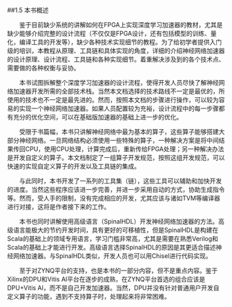 ##1.5 本书概述

&emsp;&emsp;鉴于目前缺少系统的讲解如何在FPGA上实现深度学习加速器的教材，尤其是缺少能够介绍完整的设计流程（不仅仅是FPGA设计，还有包括模型的训练、量化，编译工具的开发等），缺少各种技术实现细节的教程。为了给初学者提供入门级的培训，本教程从原理、工具链和具体实现的角度，详细的介绍神经网络加速器的设计原理、设计流程、工具链和各种实现细节。着重解决涉及到的各个技术点、需要做的各种权衡与妥协。

&emsp;&emsp;本书试图拆解整个深度学习加速器的设计流程，使得开发人员尽快了解神经网络加速器开发所需的全部技术栈。当然本文档选择的技术路线不一定是最优的，所使用的技术也不一定是最先进的。然而，按照本文档的步骤进行操作，可以较为容易的实现一个神经网络加速器。如果人员配置较为充裕，设计流程中的每一步骤都有充分的优化空间，可以在基础版加速器的基础上进一步的优化。

&emsp;&emsp;受限于书篇幅，本书只讲解神经网络中最为基本的算子，这些算子能够搭建大部分神经网络。一旦网络结构必须使用一些特殊的算子，一种解决方案是将中间结果传回CPU，使用CPU处理，计算完成后，重新传给FPGA处理；另一种解决办法是开发自定义的算子。本文档制定了一组算子开发规范，按照这组开发规范，可以快速的实现自定义算子的开发以及工具链的集成。

&emsp;&emsp;与此同时，本书开发了一系列的工具集（链），这些工具可以辅助和加快开发的进度。当然这些程序应该进一步完善，并进一步采用自动的方式，协助生成指令等。然而，受人手的限制，没有完成相应的开发，尤其应该与诸如TVM等编译器进行对接，这将是作者接下来的工作。

&emsp;&emsp;本书也同时讲解使用高级语言（SpinalHDL）开发神经网络加速器的方法。高级语言能极大的节约开发时间，具有更好的可移植性，但是SpinalHDL是构建在Scala的基础上的领域专用语言，学习门槛非常高，尤其是需要在熟悉Verilog和Scala的基础上才能进行开发。高级语言选择SpinalHDL的原因是其更适合描述神经网络加速器。与SpinalHDL类似，开发人员也可以用Chisel进行代码实现。 

&emsp;&emsp;至于对ZYNQ平台的支持，也是本书的一部分内容，但不是重点内容。鉴于Xilinx的DPU和Vitis AI平台在逐步的成熟，在ZYNQ平台首选的组合应该是DPU+Vitis AI，而不是自己开发加速器。当然，DPU并没有针对普通用户开发自定义算子的功能，遇到不支持算子时，处理起来将非常困难。
